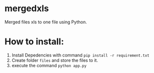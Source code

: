 # mergedxls
Merged files xls to one file using Python.

# How to install:
1. Install Depedencies with command `pip install -r requirement.txt`
2. Create folder `files` and store the files to it.
3. execute the command `python app.py`